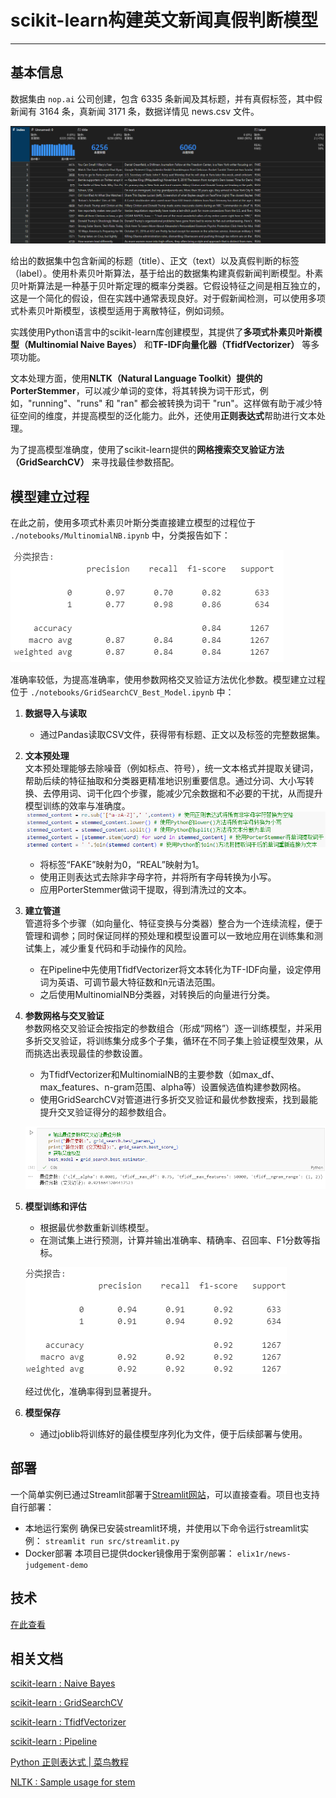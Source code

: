 # scikit-learn构建英文新闻真假判断模型
***

## 基本信息
数据集由 `nop.ai` 公司创建，包含 6335 条新闻及其标题，并有真假标签，其中假新闻有 3164 条，真新闻 3171 条，数据详情见 news.csv 文件。

![basic_info.png](docs/basic_info.png)

给出的数据集中包含新闻的标题（title）、正文（text）以及真假判断的标签（label）。使用朴素贝叶斯算法，基于给出的数据集构建真假新闻判断模型。朴素贝叶斯算法是一种基于贝叶斯定理的概率分类器。它假设特征之间是相互独立的，这是一个简化的假设，但在实践中通常表现良好。对于假新闻检测，可以使用多项式朴素贝叶斯模型，该模型适用于离散特征，例如词频。

实践使用Python语言中的scikit-learn库创建模型，其提供了**多项式朴素贝叶斯模型（Multinomial Naive Bayes）** 和**TF-IDF向量化器（TfidfVectorizer）** 等多项功能。

文本处理方面，使用**NLTK（Natural Language Toolkit）**提供的**PorterStemmer**，可以减少单词的变体，将其转换为词干形式，例如，"running"、"runs" 和 "ran" 都会被转换为词干 "run"。这样做有助于减少特征空间的维度，并提高模型的泛化能力。此外，还使用**正则表达式**帮助进行文本处理。

为了提高模型准确度，使用了scikit-learn提供的**网格搜索交叉验证方法（GridSearchCV）** 来寻找最佳参数搭配。

## 模型建立过程
在此之前，使用多项式朴素贝叶斯分类直接建立模型的过程位于 `./notebooks/MultinomialNB.ipynb` 中，分类报告如下：

![multinomialnb_report.png](docs/multinomialnb_report.png)

准确率较低，为提高准确率，使用参数网格交叉验证方法优化参数。模型建立过程位于 `./notebooks/GridSearchCV_Best_Model.ipynb` 中：

1. **数据导入与读取**  
   - 通过Pandas读取CSV文件，获得带有标题、正文以及标签的完整数据集。

2. **文本预处理**  
文本预处理能够去除噪音（例如标点、符号），统一文本格式并提取关键词，帮助后续的特征抽取和分类器更精准地识别重要信息。通过分词、大小写转换、去停用词、词干化四个步骤，能减少冗余数据和不必要的干扰，从而提升模型训练的效率与准确度。
![step2.png](docs/step2.png)
   - 将标签“FAKE”映射为0，“REAL”映射为1。   
   - 使用正则表达式去除非字母字符，并将所有字母转换为小写。  
   - 应用PorterStemmer做词干提取，得到清洗过的文本。

3. **建立管道**  
管道将多个步骤（如向量化、特征变换与分类器）整合为一个连续流程，便于管理和调参；同时保证同样的预处理和模型设置可以一致地应用在训练集和测试集上，减少重复代码和手动操作的风险。
   - 在Pipeline中先使用TfidfVectorizer将文本转化为TF-IDF向量，设定停用词为英语、可调节最大特征数和n元语法范围。  
   - 之后使用MultinomialNB分类器，对转换后的向量进行分类。

4. **参数网格与交叉验证**  
参数网格交叉验证会按指定的参数组合（形成“网格”）逐一训练模型，并采用多折交叉验证，将训练集分成多个子集，循环在不同子集上验证模型效果，从而挑选出表现最佳的参数设置。
   - 为TfidfVectorizer和MultinomialNB的主要参数（如max_df、max_features、n-gram范围、alpha等）设置候选值构建参数网格。  
   - 使用GridSearchCV对管道进行多折交叉验证和最优参数搜索，找到最能提升交叉验证得分的超参数组合。

   ![step4.png](docs/step4.png)

5. **模型训练和评估**  
   - 根据最优参数重新训练模型。  
   - 在测试集上进行预测，计算并输出准确率、精确率、召回率、F1分数等指标。

   ![step5.png](docs/step5.png)
   
   经过优化，准确率得到显著提升。

6. **模型保存**  
   - 通过joblib将训练好的最佳模型序列化为文件，便于后续部署与使用。

## 部署
一个简单实例已通过Streamlit部署于[Streamlit网站](https://news-judgement.streamlit.app/)，可以直接查看。项目也支持自行部署：
* 本地运行案例
    确保已安装streamlit环境，并使用以下命令运行streamlit实例：
    `streamlit run src/streamlit.py`
* Docker部署
    本项目已提供docker镜像用于案例部署：
    `elix1r/news-judgement-demo`

## 技术
[在此查看](/docs/techniques.md)

## 相关文档

[scikit-learn : Naive Bayes](https://scikit-learn.org/1.5/modules/naive_bayes.html#multinomial-naive-bayes)

[scikit-learn : GridSearchCV](https://scikit-learn.org/dev/modules/generated/sklearn.model_selection.GridSearchCV.html)

[scikit-learn : TfidfVectorizer](https://scikit-learn.org/1.5/modules/generated/sklearn.feature_extraction.text.TfidfVectorizer.html)

[scikit-learn : Pipeline](https://scikit-learn.org/1.5/modules/generated/sklearn.pipeline.Pipeline.html)

[Python 正则表达式 | 菜鸟教程](https://www.runoob.com/python/python-reg-expressions.html)

[NLTK : Sample usage for stem](https://www.nltk.org/howto/stem.html)
